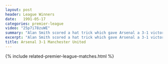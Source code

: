 ```yaml
---
layout: post
header: League Winners
date:   1991-05-17
categories: premier-league
video: "25p7i78zuWE"
summary: "Alan Smith scored a hat trick which gave Arsenal a 3-1 victory over Manchester United to secure the league title."
excerpt: "Alan Smith scored a hat trick which gave Arsenal a 3-1 victory over Manchester United to secure the league title."
title: Arsenal 3-1 Manchester United
---
```


{% include related-premier-league-matches.html  %}